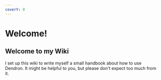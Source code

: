 ```yaml
---
coverY: 0
---
```


# Welcome!

## Welcome to my Wiki

I set up this wiki to write myself a small handbook about how to use Dendron. It might be helpful to you, but please don't expect too much from it.
